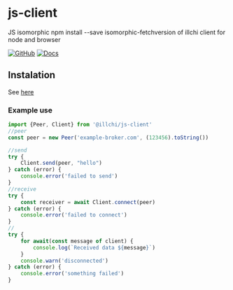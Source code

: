 # js-client

JS isomorphic npm install --save isomorphic-fetchversion of illchi client for node and browser

[![GitHub](https://img.shields.io/github/license/illchi/js-client)](https://github.com/illchi/js-client/blob/master/LICENSE)
[![Docs](https://img.shields.io/badge/TypeScript-Documentation-blue)](https://illchi.github.io/js-client/index.html)

## Instalation

See [here](https://docs.github.com/en/packages/working-with-a-github-packages-registry/working-with-the-npm-registry#installing-a-package)

### Example use

```js
import {Peer, Client} from '@illchi/js-client'
//peer
const peer = new Peer('example-broker.com', (123456).toString())

//send
try {
    Client.send(peer, "hello")
} catch (error) {
    console.error('failed to send')
}
//receive
try {
    const receiver = await Client.connect(peer)
} catch (error) {
    console.error('failed to connect')
}
//
try {
    for await(const message of client) {
        console.log(`Received data ${message}`)
    }
    console.warn('disconnected')
} catch (error) {
    console.error('something failed')
}

```